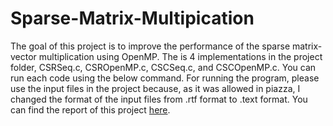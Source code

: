 # Sparse-Matrix-Multipication

The goal of this project is to improve the performance of the sparse matrix-vector multiplication using OpenMP. The is 4 implementations in the project folder, CSRSeq.c, CSROpenMP.c, CSCSeq.c, and CSCOpenMP.c. You can run each code using the below command. For running the program, please use the input files in the project because, as it was allowed in piazza, I changed the format of the input files from .rtf format to .text format. You can find the report of this project [here](https://github.com/mahbod-art/Sparse-Matrix-Multipication/blob/main/Report.pdf).
